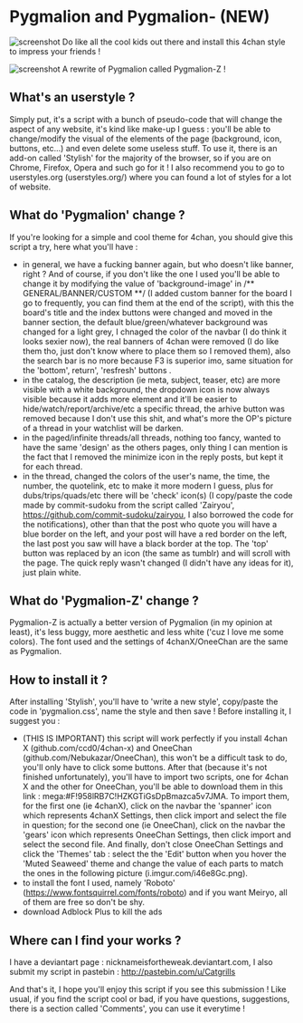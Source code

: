 # Pygmalion and Pygmalion- (NEW)

![screenshot](http://i.imgur.com/AkDvINC.png)
Do like all the cool kids out there and install this 4chan style to impress your friends !

![screenshot](http://i.imgur.com/BJrw8nd.jpg)
A rewrite of Pygmalion called Pygmalion-Z !

What's an userstyle ?
-------------------------------

Simply put, it's a script with a bunch of pseudo-code that will change the aspect of any website, it's kind like make-up I guess : you'll be able to change/modify the visual of the elements of the page (background, icon, buttons, etc...) and even delete some useless stuff. To use it, there is an add-on called 'Stylish' for the majority of the browser, so if you are on Chrome, Firefox, Opera and such go for it ! I also recommend you to go to userstyles.org (userstyles.org/) where you can found a lot of styles for a lot of website.

What do 'Pygmalion' change ?
-------------------------------

 If you're looking for a simple and cool theme for 4chan, you should give this script a try, here what you'll have :
- in general, we have a fucking banner again, but who doesn't like banner, right ? And of course, if you don't like the one I used you'll be able to change it by modifying the value of 'background-image' in /** GENERAL/BANNER/CUSTOM **/ (I added custom banner for the board I go to frequently, you can find them at the end of the script), with this the board's title and the index buttons were changed and moved in the banner section, the default blue/green/whatever background was changed for a light grey, I chnaged the color of the navbar (I do think it looks sexier now), the real banners of 4chan were removed (I do like them tho, just don't know where to place them so I removed them), also the search bar is no more because F3 is superior imo, same situation for the 'bottom', return', 'resfresh' buttons .
- in the catalog, the description (ie meta, subject, teaser, etc) are more visible with a white background, the dropdown icon is now always visible because it adds more element and it'll be easier to hide/watch/report/archive/etc a specific thread, the arhive button was removed because I don't use this shit, and what's more the OP's picture of a thread in your watchlist will be darken.
- in the paged/infinite threads/all threads, nothing too fancy, wanted to have the same 'design' as the others pages, only thing I can mention is the fact that I removed the minimize icon in the reply posts, but kept it for each thread.
- in the thread, changed the colors of the user's name, the time, the number, the quotelink, etc to make it more modern I guess, plus for dubs/trips/quads/etc there will be 'check' icon(s) (I copy/paste the code made by commit-sudoku from the script called 'Zairyou', https://github.com/commit-sudoku/zairyou, I also borrowed the code for the notifications), other than that the post who quote you will have a blue border on the left, and your post will have a red border on the left, the last post you saw will have a black border at the top. The 'top' button was replaced by an icon (the same as tumblr) and will scroll with the page. The quick reply wasn't changed (I didn't have any ideas for it), just plain white.

What do 'Pygmalion-Z' change ?
-------------------------------

Pygmalion-Z is actually a better version of Pygmalion (in my opinion at least), it's less buggy, more aesthetic and less white ('cuz I love me some colors). The font used and the settings of 4chanX/OneeChan are the same as Pygmalion.

How to install it ?
-------------------------------

After installing 'Stylish', you'll have to 'write a new style', copy/paste the code in 'pygmalion.css', name the style and then save ! Before installing it, I suggest you :

- (THIS IS IMPORTANT) this script will work perfectly if you install 4chan X (github.com/ccd0/4chan-x) and OneeChan (github.com/Nebukazar/OneeChan), this won't be a difficult task to do, you'll only have to click some buttons. After that (because it's not finished unfortunately), you'll have to import two scripts, one for 4chan X and the other for OneeChan, you'll be able to download them in this link : mega:#F!958lRB7C!HZKGTiGsDpBmazca5v7JMA. To import them, for the first one (ie 4chanX), click on the navbar the 'spanner' icon which represents 4chanX Settings, then click import and select the file in question; for the second one (ie OneeChan), click on the navbar the 'gears' icon which represents OneeChan Settings, then click import and select the second file. And finally, don't close OneeChan Settings and click the 'Themes' tab : select the the 'Edit' button when you hover the 'Muted Seaweed' theme and change the value of each parts to match the ones in the following picture (i.imgur.com/i46e8Gc.png).
- to install the font I used, namely 'Roboto' (https://www.fontsquirrel.com/fonts/roboto) and if you want Meiryo, all of them are free so don't be shy.
- download Adblock Plus to kill the ads

Where can I find your works ?
-------------------------------

I have a deviantart page : nicknameisfortheweak.deviantart.com, I also submit my script in pastebin : http://pastebin.com/u/Catgrills

And that's it, I hope you'll enjoy this script if you see this submission ! Like usual, if you find the script cool or bad, if you have questions, suggestions, there is a section called 'Comments', you can use it everytime !
